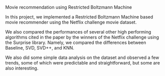 Movie recommendation using Restricted Boltzmann Machine

In this project, we implemented a Restricted Boltzmann Machine based movie recommender
using the Netflix challenge movie dataset.

We also compared the performances of several other high performing algorithms cited in the
paper by the winners of the Netflix challenge using the Surprise library. Namely, we
compared the differences between Baseline, SVD, SVD++, and KNN.

We also did some simple data analysis on the dataset and observed a few trends, some of which
were predictable and straightforward, but some are also interesting.
